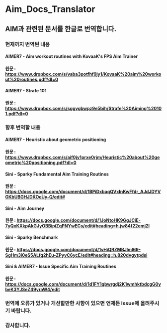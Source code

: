# Aim_Docs_Translator
## AIM과 관련된 문서를 한글로 번역합니다.

### 현재까지 번역된 내용

#### AIMER7 - Aim workout routines with KovaaK's FPS Aim Trainer
#### 원문 : <https://www.dropbox.com/s/vaba3potfhf9jy1/KovaaK%20aim%20workout%20routines.pdf?dl=0>

#### AIMER7 - Strafe 101
#### 원문 : <https://www.dropbox.com/s/sggvgbwpz9e5bih/Strafe%20Aiming%20101.pdf?dl=0>

### 향후 번역할 내용

#### AIMER7 - Heuristic about geometric positioning
#### 원문 : <https://www.dropbox.com/s/aif0jy1prxe0rjm/Heuristic%20about%20geometric%20positioning.pdf?dl=0>

#### Sini - Sparky Fundamental Aim Training Routines
#### 원문 : <https://docs.google.com/document/d/1BPiDxbaqQVxInKwFfdr_AJdJDYVGKbUBGHJDKOeUy-Q/edit#>

#### Sini - Aim Journey
#### 원문 : <https://docs.google.com/document/d/1JoNtoHK9GgJCjE-7yQxKXkpAkGJyOBBipiZqPNYwECs/edit#heading=h.jw84f22emj2l>

#### Sini - Sparky Benchmark
#### 원문 : <https://docs.google.com/document/d/1vHiQRZMBJlmI69-SgHm3i0eS5ALfq2hEu-ZPyvC6ycE/edit#heading=h.820dvgytpdsi>

#### Sini & AIMER7 - Issue Specific Aim Training Routines
#### 원문 : <https://docs.google.com/document/d/1d1FY1qbwrgdj2K1wmhktbdcgG0ybeK3YJSeZ49yraW4/edit>

### 번역에 오류가 있거나 개선할만한 사항이 있으면 언제든 Issue에 올려주시기 바랍니다.

### 감사합니다.

